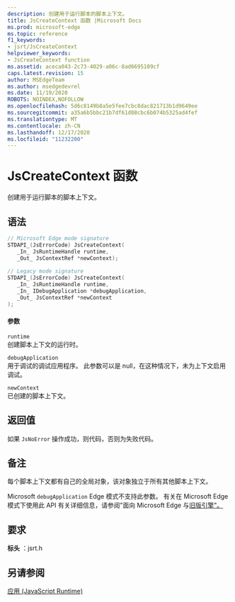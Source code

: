 ```yaml
---
description: 创建用于运行脚本的脚本上下文。
title: JsCreateContext 函数 |Microsoft Docs
ms.prod: microsoft-edge
ms.topic: reference
f1_keywords:
- jsrt/JsCreateContext
helpviewer_keywords:
- JsCreateContext function
ms.assetid: aceca043-2c73-4029-a06c-8ad6695109cf
caps.latest.revision: 15
author: MSEdgeTeam
ms.author: msedgedevrel
ms.date: 11/19/2020
ROBOTS: NOINDEX,NOFOLLOW
ms.openlocfilehash: 5d6c8149b8a5e5fee7cbc8dac821713b1d9649ee
ms.sourcegitcommit: a35a6b5bbc21b7df61d08cbc6b074b5325ad4fef
ms.translationtype: MT
ms.contentlocale: zh-CN
ms.lasthandoff: 12/17/2020
ms.locfileid: "11232200"
---
```

# JsCreateContext 函数

创建用于运行脚本的脚本上下文。  
  
## 语法  
  
```cpp  
// Microsoft Edge mode signature  
STDAPI_(JsErrorCode) JsCreateContext(  
   _In_ JsRuntimeHandle runtime,  
   _Out_ JsContextRef *newContext);  
  
// Legacy mode signature  
STDAPI_(JsErrorCode) JsCreateContext(  
   _In_ JsRuntimeHandle runtime,  
   _In_ IDebugApplication *debugApplication,  
   _Out_ JsContextRef *newContext  
);  
```  
  
#### 参数  
 `runtime`  
 创建脚本上下文的运行时。  
  
 `debugApplication`  
 用于调试的调试应用程序。 此参数可以是 null，在这种情况下，未为上下文启用调试。  
  
 `newContext`  
 已创建的脚本上下文。  
  
## 返回值  
 如果 `JsNoError` 操作成功，则代码，否则为失败代码。  
  
## 备注  
 每个脚本上下文都有自己的全局对象，该对象独立于所有其他脚本上下文。  
  
 Microsoft `debugApplication` Edge 模式不支持此参数。 有关在 Microsoft Edge 模式下使用此 API 有关详细信息，请参阅"面向 Microsoft Edge 与[旧版引擎"。](../chakra-hosting/targeting-edge-vs-legacy-engines-in-jsrt-apis.md)  
  
## 要求  
 **标头** ：jsrt.h  
  
## 另请参阅  
 [应用 (JavaScript Runtime)](../chakra-hosting/reference-javascript-runtime.md)
